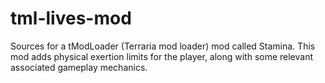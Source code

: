 # tml-lives-mod
Sources for a tModLoader (Terraria mod loader) mod called Stamina. This mod adds physical exertion limits for the player, along with some relevant associated gameplay mechanics.
